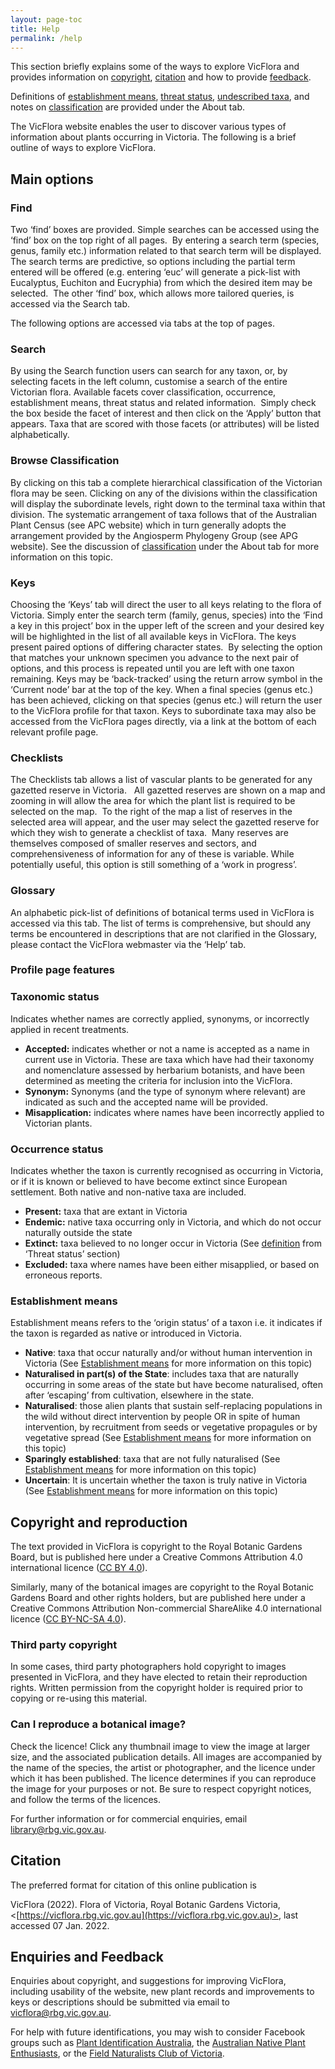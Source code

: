 ```yaml
---
layout: page-toc
title: Help
permalink: /help
---
```


This section briefly explains some of the ways to explore VicFlora and provides information on [copyright](#Copyright), [citation](#Citation) and how to provide [feedback](#Feedback).

Definitions of [establishment means](http://vicflora.rbg.vic.gov.au/static/about/#establishment-means), [threat status](http://vicflora.rbg.vic.gov.au/static/about/#threat-status), [undescribed taxa](http://vicflora.rbg.vic.gov.au/static/about/#undescribed-taxa), and notes on [classification](http://vicflora.rbg.vic.gov.au/static/about/#classification) are provided under the About tab.

The VicFlora website enables the user to discover various types of information about plants occurring in Victoria. The following is a brief outline of ways to explore VicFlora.

## Main options

### Find

Two ‘find’ boxes are provided. Simple searches can be accessed using the ‘find’ box on the top right of all pages.  By entering a search term (species, genus, family etc.) information related to that search term will be displayed. The search terms are predictive, so options including the partial term entered will be offered (e.g. entering ‘euc’ will generate a pick-list with Eucalyptus, Euchiton and Eucryphia) from which the desired item may be selected.  The other ‘find’ box, which allows more tailored queries, is accessed via the Search tab.

The following options are accessed via tabs at the top of pages.

### Search

By using the Search function users can search for any taxon, or, by selecting facets in the left column, customise a search of the entire Victorian flora. Available facets cover classification, occurrence, establishment means, threat status and related information.  Simply check the box beside the facet of interest and then click on the ‘Apply’ button that appears. Taxa that are scored with those facets (or attributes) will be listed alphabetically.

### Browse Classification

By clicking on this tab a complete hierarchical classification of the Victorian flora may be seen. Clicking on any of the divisions within the classification will display the subordinate levels, right down to the terminal taxa within that division. The systematic arrangement of taxa follows that of the Australian Plant Census (see APC website) which in turn generally adopts the arrangement provided by the Angiosperm Phylogeny Group (see APG website). See the discussion of [classification](http://vicflora.rbg.vic.gov.au/static/about/#classification) under the About tab for more information on this topic.

### Keys

Choosing the ‘Keys’ tab will direct the user to all keys relating to the flora of Victoria. Simply enter the search term (family, genus, species) into the ‘Find a key in this project’ box in the upper left of the screen and your desired key will be highlighted in the list of all available keys in VicFlora. The keys present paired options of differing character states.  By selecting the option that matches your unknown specimen you advance to the next pair of options, and this process is repeated until you are left with one taxon remaining. Keys may be ‘back-tracked’ using the return arrow symbol in the ‘Current node’ bar at the top of the key. When a final species (genus etc.) has been achieved, clicking on that species (genus etc.) will return the user to the VicFlora profile for that taxon. Keys to subordinate taxa may also be accessed from the VicFlora pages directly, via a link at the bottom of each relevant profile page.

### Checklists

The Checklists tab allows a list of vascular plants to be generated for any gazetted reserve in Victoria.   All gazetted reserves are shown on a map and zooming in will allow the area for which the plant list is required to be selected on the map.  To the right of the map a list of reserves in the selected area will appear, and the user may select the gazetted reserve for which they wish to generate a checklist of taxa.  Many reserves are themselves composed of smaller reserves and sectors, and comprehensiveness of information for any of these is variable. While potentially useful, this option is still something of a ‘work in progress’.

### Glossary

An alphabetic pick-list of definitions of botanical terms used in VicFlora is accessed via this tab. The list of terms is comprehensive, but should any terms be encountered in descriptions that are not clarified in the Glossary, please contact the VicFlora webmaster via the ‘Help’ tab.

### Profile page features

### Taxonomic status

Indicates whether names are correctly applied, synonyms, or incorrectly applied in recent treatments.

- **Accepted:** indicates whether or not a name is accepted as a name in current use in Victoria. These are taxa which have had their taxonomy and nomenclature assessed by herbarium botanists, and have been determined as meeting the criteria for inclusion into the VicFlora.
- **Synonym:** Synonyms (and the type of synonym where relevant) are indicated as such and the accepted name will be provided.
- **Misapplication:** indicates where names have been incorrectly applied to Victorian plants.

### Occurrence status

Indicates whether the taxon is currently recognised as occurring in Victoria, or if it is known or believed to have become extinct since European settlement. Both native and non-native taxa are included.

- **Present:** taxa that are extant in Victoria
- **Endemic:** native taxa occurring only in Victoria, and which do not occur naturally outside the state
- **Extinct:** taxa believed to no longer occur in Victoria (See [definition](http://vicflora.rbg.vic.gov.au/static/about/#threat-status) from ‘Threat status’ section)
- **Excluded:** taxa where names have been either misapplied, or based on erroneous reports.

### Establishment means

Establishment means refers to the ‘origin status’ of a taxon i.e. it indicates if the taxon is regarded as native or introduced in Victoria.

- **Native**: taxa that occur naturally and/or without human intervention in Victoria (See [Establishment means](http://vicflora.rbg.vic.gov.au/static/about/#establishment-means-native) for more information on this topic)
- **Naturalised in part(s) of the State**: includes taxa that are naturally occurring in some areas of the state but have become naturalised, often after ‘escaping’ from cultivation, elsewhere in the state.
- **Naturalised**: those alien plants that sustain self-replacing populations in the wild without direct intervention by people OR in spite of human intervention, by recruitment from seeds or vegetative propagules or by vegetative spread (See [Establishment means](http://vicflora.rbg.vic.gov.au/static/about/#establishment-means-naturalised) for more information on this topic)
- **Sparingly established**: taxa that are not fully naturalised (See [Establishment means](http://vicflora.rbg.vic.gov.au/static/about/#establishment-means-adventive) for more information on this topic)
- **Uncertain**: It is uncertain whether the taxon is truly native in Victoria (See [Establishment means](http://vicflora.rbg.vic.gov.au/static/about/#establishment-means-uncertain) for more information on this topic)

## Copyright and reproduction

The text provided in VicFlora is copyright to the Royal Botanic Gardens Board, but is published here under a Creative Commons Attribution 4.0 international licence ([CC BY 4.0](https://creativecommons.org/licenses/by/4.0/)).

Similarly, many of the botanical images are copyright to the Royal Botanic Gardens Board and other rights holders, but are published here under a Creative Commons Attribution Non-commercial ShareAlike 4.0 international licence ([CC BY-NC-SA 4.0](https://creativecommons.org/licenses/by-nc-sa/4.0/)).

### Third party copyright

In some cases, third party photographers hold copyright to images presented in VicFlora, and they have elected to retain their reproduction rights. Written permission from the copyright holder is required prior to copying or re-using this material.

### Can I reproduce a botanical image?

Check the licence! Click any thumbnail image to view the image at larger size, and the associated publication details. All images are accompanied by the name of the species, the artist or photographer, and the licence under which it has been published. The licence determines if you can reproduce the image for your purposes or not. Be sure to respect copyright notices, and follow the terms of the licences.

For further information or for commercial enquiries, email [library@rbg.vic.gov.au](mailto:library@rbg.vic.gov.au).

## Citation

The preferred format for citation of this online publication is

VicFlora (2022). Flora of Victoria, Royal Botanic Gardens Victoria, <[https://vicflora.rbg.vic.gov.au](https://vicflora.rbg.vic.gov.au)>, last accessed 07 Jan. 2022.

## Enquiries and Feedback

Enquiries about copyright, and suggestions for improving VicFlora, including
usability of the website, new plant records and improvements to keys or
descriptions should be submitted via email to
[vicflora@rbg.vic.gov.au](mailto:vicflora@rbg.vic.gov.au?subject=User%20feedback%20on%20VicFlora).

For help with future identifications, you may wish to consider Facebook groups
such as [Plant Identification Australia](https://www.facebook.com/groups/PlantIdentificationAustralia/about/),
the [Australian Native Plant Enthusiasts](https://www.facebook.com/groups/675253642559682/),
or the [Field Naturalists Club of Victoria](https://www.facebook.com/groups/191099460990243/permalink/1726547860778721/).
